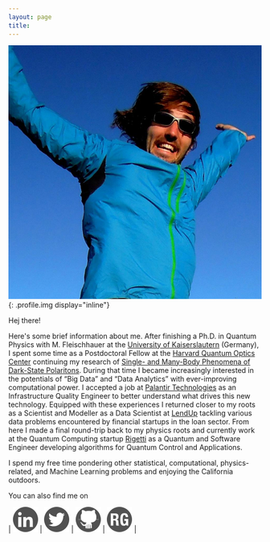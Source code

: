 ```yaml
---
layout: page
title: 
---
```


![Johannes' profile](/resources/johannes2.jpg){: .profile.img display="inline"}

Hej there!

Here's some brief information about me. After finishing a Ph.D. in Quantum Physics with M. Fleischhauer at the [University of Kaiserslautern](http://www.physik.uni-kl.de/agfleischhauer) (Germany), I spent some time as a Postdoctoral Fellow at the [Harvard Quantum Optics Center](http://hqoc.harvard.edu/) continuing my research of [Single- and Many-Body Phenomena of Dark-State Polaritons](http://www.physik.uni-kl.de/agfleischhauer/dokuwiki/lib/exe/fetch.php?media=theses:otterbach2011_phd_thesis.pdf). During that time I became increasingly interested in the potentials of “Big Data” and “Data Analytics” with ever-improving computational power. I accepted a job at [Palantir Technologies](https://www.palantir.com) as an Infrastructure Quality Engineer to better understand what drives this new technology. Equipped with these experiences I returned closer to my roots as a Scientist and Modeller as a Data Scientist at [LendUp](https://www.lendup.com) tackling various data problems encountered by financial startups in the loan sector. From here I made a final round-trip back to my physics roots and currently work at the Quantum Computing startup [Rigetti](http://rigetti.com/) as a Quantum and Software Engineer developing algorithms for Quantum Control and Applications.

I spend my free time pondering other statistical, computational, physics-related, and Machine Learning problems and enjoying the California outdoors.

You can also find me on

| [![LinkedIn](/resources/socialMediaIcons/LinkedIn.png)](http://www.linkedin.com/in/jotterbach) | [![Twitter](/resources/socialMediaIcons/Twitter.png)](https://twitter.com/jsotterbach) | [![GitHub](/resources/socialMediaIcons/GitHub.png)](http://github.com/jotterbach) | [![ResearchGate](/resources/socialMediaIcons/ResearchGate.png)](http://www.researchgate.net/profile/Johannes_Otterbach) |
